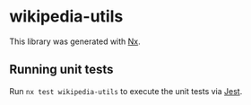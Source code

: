 # wikipedia-utils

This library was generated with [Nx](https://nx.dev).

## Running unit tests

Run `nx test wikipedia-utils` to execute the unit tests via [Jest](https://jestjs.io).
